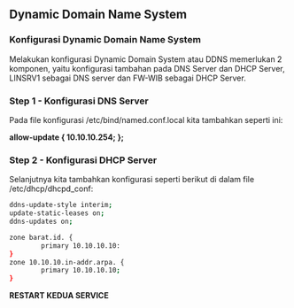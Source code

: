 ## Dynamic Domain Name System
### Konfigurasi Dynamic Domain Name System
Melakukan konfigurasi Dynamic Domain System atau DDNS memerlukan 2 komponen, yaitu konfigurasi tambahan pada DNS Server dan DHCP Server, LINSRV1 sebagai DNS server dan FW-WIB sebagai DHCP Server.
### Step 1 - Konfigurasi DNS Server
Pada file konfigurasi /etc/bind/named.conf.local kita tambahkan seperti ini:

**allow-update { 10.10.10.254; };** 

### Step 2 - Konfigurasi DHCP Server
Selanjutnya kita tambahkan konfigurasi seperti berikut di dalam file /etc/dhcp/dhcpd_conf:

```bash
ddns-update-style interim;
update-static-leases on;
ddns-updates on;

zone barat.id. {
        primary 10.10.10.10:
}
zone 10.10.10.in-addr.arpa. {
        primary 10.10.10.10;
}
```

**RESTART KEDUA SERVICE**
